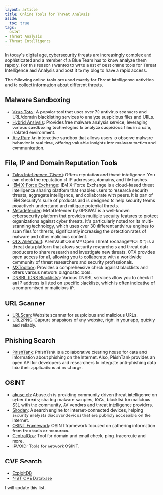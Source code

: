 ```yaml
---
layout: article
title: Online Tools for Threat Analysis
aside:
  toc: true
tags:
- OSINT
- Threat Analysis
- Threat Intelligence
---
```


In today's digital age, cybersecurity threats are increasingly complex and sophisticated and a member of a Blue Team has to know analyze them rapidly. 
For this reason I wanted to write a list of best online tools for Threat Intelligence and Analysis and post it to my blog to have a rapid access.

The following online tools are used mostly for Threat Intelligence activities and to collect information about different threats. 

## Malware Sandboxing

- [Virus Total](https://www.virustotal.com/): A popular tool that uses over 70 antivirus scanners and URL/domain blacklisting services to analyze suspicious files and URLs.
- [Hybrid Analysis](https://www.hybrid-analysis.com/): Provides free malware analysis service, leveraging various sandboxing technologies to analyze suspicious files in a safe, isolated environment.
- [Any.Run](https://any.run/): An interactive sandbox that allows users to observe malware behavior in real time, offering valuable insights into malware tactics and communication.

## File, IP and Domain Reputation Tools

- [Talos Intelligence (Cisco)](https://talosintelligence.com/): Offers reputation and threat intelligence. You can check the reputation of IP addresses, domains, and file hashes.
- [IBM X-Force Exchange](https://exchange.xforce.ibmcloud.com/): IBM X-Force Exchange is a cloud-based threat intelligence sharing platform that enables users to research security threats, aggregate intelligence, and collaborate with peers. It is part of IBM Security's suite of products and is designed to help security teams proactively understand and mitigate potential threats.
- [Metadefender](https://metadefender.opswat.com/): MetaDefender by OPSWAT is a well-known cybersecurity platform that provides multiple security features to protect organizations against cyber threats. It's particularly noted for its multi-scanning technology, which uses over 30 different antivirus engines to scan files for threats, significantly increasing the detection rates of malware and other malicious content.
- [OTX AlienVault](https://otx.alienvault.com/): AlienVault OSSIM® Open Threat Exchange®(OTX™) is a threat data platform that allows security researchers and threat data producers to share research and investigate new threats. OTX provides open access for all, allowing you to collaborate with a worldwide community of threat researchers and security professionals.
- [MXToolbox](https://mxtoolbox.com/): Provides a comprehensive check against blacklists and offers various network diagnostic tools.
- [DNSBL (DNS Blacklists)](https://www.dnsbl.info/): Various DNSBL services allow you to check if an IP address is listed on specific blacklists, which is often indicative of a compromised or malicious IP.

## URL Scanner

- [URLScan](https://urlscan.io/): Website scanner for suspicious and malicious URLs.
- [URL2PNG](https://www.url2png.com/): Capture snapshots of any website, right in your app, quickly and reliably.

## Phishing Search

- [PhishTank](https://www.phishtank.com/): PhishTank is a collaborative clearing house for data and information about phishing on the Internet. Also, PhishTank provides an open API for developers and researchers to integrate anti-phishing data into their applications at no charge.

## OSINT

- [abuse.ch](abuse.ch): Abuse.ch is providing community driven threat intelligence on cyber threats; sharing malware samples, IOCs, blocklist for malicious SSL with the community, AV vendors and threat intelligence providers.
- [Shodan](shodan.io): A search engine for internet-connected devices, helping security analysts discover devices that are publicly accessible on the internet.
- [OSINT Framework](https://osintframework.com): OSINT framework focused on gathering information from free tools or resources.
- [CentralOps](https://centralops.net/): Tool for domain and email check, ping, traceroute and more.
- [IPVOID](https://www.ipvoid.com/): Tools for network OSINT.

## CVE Search

- [ExploitDB](https://www.exploit-db.com/)
- [NIST CVE Database](https://nvd.nist.gov/vuln/search)

I will update this list.
